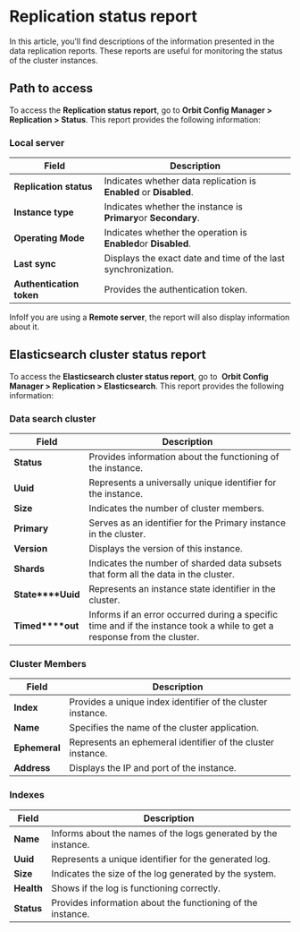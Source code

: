 # Replication status report
In this article, you’ll find descriptions of the information presented in the data replication reports. These reports are useful for monitoring the status of the cluster instances.

## Path to access
To access the **Replication status report**, go to **Orbit Config Manager \> Replication \> Status**. This report provides the following information:

### Local server



| **Field** | **Description** |
| --- | --- |
| **Replication status** | Indicates whether data replication is **Enabled** or **Disabled**. |
| **Instance type** | Indicates whether the instance is **Primary**or **Secondary**. |
| **Operating Mode** | Indicates whether the operation is **Enabled**or **Disabled**. |
| **Last sync** | Displays the exact date and time of the last synchronization. |
| **Authentication token** | Provides the authentication token. |

InfoIf you are using a **Remote server**, the report will also display information about it.

  


## Elasticsearch cluster status report

To access the **Elasticsearch cluster status report**, go to  **Orbit Config Manager \> Replication \> Elasticsearch**. This report provides the following information:

### Data search cluster



| **Field** | **Description** |
| --- | --- |
| **Status** | Provides information about the functioning of the instance. |
| **Uuid** | Represents a universally unique identifier for the instance. |
| **Size** | Indicates the number of cluster members. |
| **Primary** | Serves as an identifier for the Primary instance in the cluster. |
| **Version** | Displays the version of this instance. |
| **Shards** | Indicates the number of sharded data subsets that form all the data in the cluster. |
| **State****Uuid** | Represents an instance state identifier in the cluster. |
| **Timed****out** | Informs if an error occurred during a specific time and if the instance took a while to get a response from the cluster. |

### Cluster Members



| **Field** | **Description** |
| --- | --- |
| **Index** | Provides a unique index identifier of the cluster instance. |
| **Name** | Specifies the name of the cluster application. |
| **Ephemeral** | Represents an ephemeral identifier of the cluster instance. |
| **Address** | Displays the IP and port of the instance. |

### Indexes



| **Field** | **Description** |
| --- | --- |
| **Name** | Informs about the names of the logs generated by the instance. |
| **Uuid** | Represents a unique identifier for the generated log. |
| **Size** | Indicates the size of the log generated by the system. |
| **Health** | Shows if the log is functioning correctly. |
| **Status** | Provides information about the functioning of the instance. |

